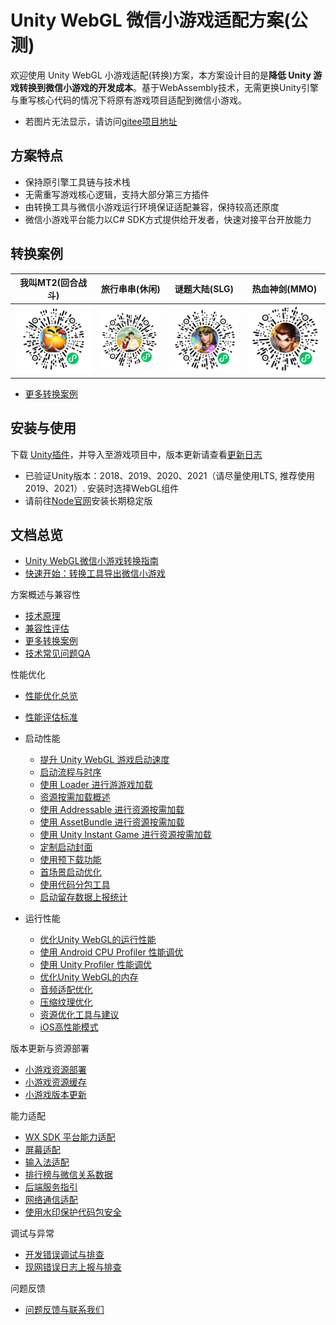 # Unity WebGL 微信小游戏适配方案(公测)

欢迎使用 Unity WebGL 小游戏适配(转换)方案，本方案设计目的是**降低 Unity 游戏转换到微信小游戏的开发成本**。基于WebAssembly技术，无需更换Unity引擎与重写核心代码的情况下将原有游戏项目适配到微信小游戏。

- 若图片无法显示，请访问[gitee项目地址](https://gitee.com/wechat-minigame/minigame-unity-webgl-transform)

## 方案特点
* 保持原引擎工具链与技术栈
* 无需重写游戏核心逻辑，支持大部分第三方插件
* 由转换工具与微信小游戏运行环境保证适配兼容，保持较高还原度
* 微信小游戏平台能力以C# SDK方式提供给开发者，快速对接平台开放能力


## 转换案例
| 我叫MT2(回合战斗) | 旅行串串(休闲) | 谜题大陆(SLG) | 热血神剑(MMO) | 
| --- | --- | --- | --- |
| <img src='image/showcase34.png' width="240"/> | <img src='image/showcase32.png' width="220"/> |  <img src='image/showcase25.png' width="230"/>| <img src='image/showcase33.png' width="230"/> |

- [更多转换案例](Design/ShowCase.md)

## 安装与使用

下载 [Unity插件](https://game.weixin.qq.com/cgi-bin/gamewxagwasmsplitwap/getunityplugininfo?download=1)，并导入至游戏项目中，版本更新请查看[更新日志](CHANGELOG.md)

- 已验证Unity版本：2018、2019、2020、2021（请尽量使用LTS, 推荐使用2019、2021）. 安装时选择WebGL组件
- 请前往[Node官网](https://nodejs.org/zh-cn/download/)安装长期稳定版

## 文档总览
- [Unity WebGL微信小游戏转换指南](Design/Guide.md)
- [快速开始：转换工具导出微信小游戏](Design/Transform.md)

方案概述与兼容性
- [技术原理](Design/Summary.md)
- [兼容性评估](Design/Evaluation.md)
- [更多转换案例](Design/ShowCase.md)
- [技术常见问题QA](Design/DevelopmentQAList.md)

性能优化
- [性能优化总览](Design/PerfOptimization.md)
- [性能评估标准](Design/PerfMeasure.md)
- 启动性能

  - [提升 Unity WebGL 游戏启动速度](Design/StartupOptimization.md)
  - [启动流程与时序](Design/Startup.md)
  - [使用 Loader 进行游游戏加载](Design/UsingLoader.md)
  - [资源按需加载概述](Design/ResourcesLoading.md)
  - [使用 Addressable 进行资源按需加载](Design/UsingAddressable.md)
  - [使用 AssetBundle 进行资源按需加载](Design/UsingAssetBundle.md)
  - [使用 Unity Instant Game 进行资源按需加载](Design/InstantGameGuide.md)
  - [定制启动封面](Design/CustomLoading.md)
  - [使用预下载功能](Design/UsingPreload.md)
  - [首场景启动优化](Design/FirstSceneOptimization.md)
  - [使用代码分包工具](Design/WasmSplit.md)
  - [启动留存数据上报统计](Design/ReportStartupStat.md)


- 运行性能
  - [优化Unity WebGL的运行性能](Design/OptimizationPerformence.md)
  - [使用 Android CPU Profiler 性能调优](Design/AndroidProfile.md)
  - [使用 Unity Profiler 性能调优](Design/UnityProfiler.md)
  - [优化Unity WebGL的内存](Design/OptimizationMemory.md)
  - [音频适配优化](Design/AudioOptimization.md)
  - [压缩纹理优化](Design/CompressedTexture.md)
  - [资源优化工具与建议](Design/AssetOptimization.md)
  - [iOS高性能模式](Design/iOSOptimization.md)

版本更新与资源部署
- [小游戏资源部署](Design/DataCDN.md)
- [小游戏资源缓存](Design/FileCache.md)
- [小游戏版本更新](Design/Update.md)

能力适配

- [WX SDK 平台能力适配](Design/WX_SDK.md)
- [屏幕适配](Design/fixScreen.md)
- [输入法适配](Design/InputAdaptation.md)
- [排行榜与微信关系数据](Design/OpenData.md)
- [后端服务指引](Design/BackendServiceStartup.md)
- [网络通信适配](Design/UsingNetworking.md)
- [使用水印保护代码包安全](Design/wasmWaterMark.md)
  
调试与异常
- [开发错误调试与排查](Design/DebugAndException.md)
- [现网错误日志上报与排查](Design/IssueForProduction.md)

问题反馈

- [问题反馈与联系我们](Design/IssueAndContact.md)

